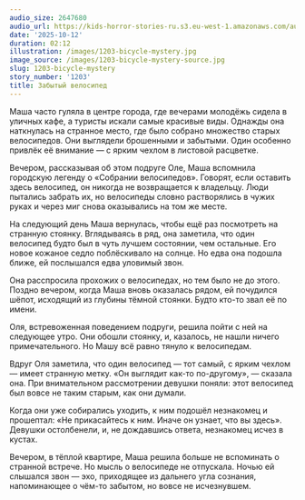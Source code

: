```yaml
---
audio_size: 2647680
audio_url: https://kids-horror-stories-ru.s3.eu-west-1.amazonaws.com/audio/1203-bicycle-mystery.mp3
date: '2025-10-12'
duration: 02:12
illustration: /images/1203-bicycle-mystery.jpg
image_source: /images/1203-bicycle-mystery-source.jpg
slug: 1203-bicycle-mystery
story_number: '1203'
title: Забытый велосипед
---
```


Маша часто гуляла в центре города, где вечерами молодёжь сидела в уличных кафе, а туристы искали самые красивые виды. Однажды она наткнулась на странное место, где было собрано множество старых велосипедов. Они выглядели брошенными и забытыми. Один особенно привлёк её внимание — с ярким чехлом в листовой расцветке.

Вечером, рассказывая об этом подруге Оле, Маша вспомнила городскую легенду о «Собрании велосипедов». Говорят, если оставить здесь велосипед, он никогда не возвращается к владельцу. Люди пытались забрать их, но велосипеды словно растворялись в чужих руках и через миг снова оказывались на том же месте.

На следующий день Маша вернулась, чтобы ещё раз посмотреть на странную стоянку. Вглядываясь в ряд, она заметила, что один велосипед будто был в чуть лучшем состоянии, чем остальные. Его новое кожаное седло поблёскивало на солнце. Но едва она подошла ближе, ей послышался едва уловимый звон.

Она расспросила прохожих о велосипедах, но тем было не до этого. Поздно вечером, когда Маша вновь оказалась рядом, ей почудился шёпот, исходящий из глубины тёмной стоянки. Будто кто-то звал её по имени.

Оля, встревоженная поведением подруги, решила пойти с ней на следующее утро. Они обошли стоянку, и, казалось, не нашли ничего примечательного. Но Машу всё равно тянуло к велосипедам.

Вдруг Оля заметила, что один велосипед — тот самый, с ярким чехлом — имеет странную метку. «Он выглядит как-то по-другому», — сказала она. При внимательном рассмотрении девушки поняли: этот велосипед был вовсе не таким старым, как они думали.

Когда они уже собирались уходить, к ним подошёл незнакомец и прошептал: «Не прикасайтесь к ним. Иначе он узнает, что вы здесь». Девушки остолбенели, и, не дождавшись ответа, незнакомец исчез в кустах.

Вечером, в тёплой квартире, Маша решила больше не вспоминать о странной встрече. Но мысль о велосипеде не отпускала. Ночью ей слышался звон — эхо, приходящее из дальнего угла сознания, напоминающее о чём-то забытом, но вовсе не исчезнувшем.